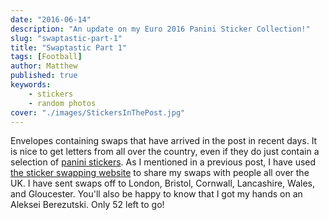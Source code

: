 ```yaml
---
date: "2016-06-14"
description: "An update on my Euro 2016 Panini Sticker Collection!"
slug: "swaptastic-part-1" 
title: "Swaptastic Part 1"
tags: [Football]
author: Matthew
published: true
keywords:
    - stickers
    - random photos
cover: "./images/StickersInThePost.jpg"
---
```


Envelopes containing swaps that have arrived in the post in recent days. It is nice to get letters from all over the country, even if they do just contain a selection of [panini stickers](/euro-2016-panini-stickers/). As I mentioned in a previous post, I have used [the sticker swapping website](http://www.stickerswapping.com) to share my swaps with people all over the UK. I have sent swaps off to London, Bristol, Cornwall, Lancashire, Wales, and Gloucester. You'll also be happy to know that I got my hands on an Aleksei Berezutski. Only 52 left to go!